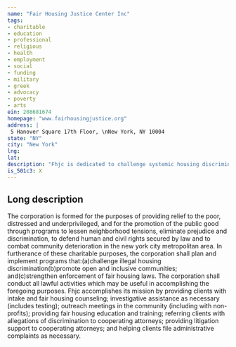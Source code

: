 ```yaml
---
name: "Fair Housing Justice Center Inc"
tags:
- charitable
- education
- professional
- religious
- health
- employment
- social
- funding
- military
- greek
- advocacy
- poverty
- arts
ein: 208681674
homepage: "www.fairhousingjustice.org"
address: |
 5 Hanover Square 17th Floor, \nNew York, NY 10004
state: "NY"
city: "New York"
lng: 
lat: 
description: "Fhjc is dedicated to challenge systemic housing discrimination, promoting open and inclusive communities, and strengthening the enforcement of local, state, and federal fair housing laws. "
is_501c3: X
---
```


## Long description

The corporation is formed for the purposes of providing relief to the poor, distressed and underprivileged, and for the promotion of the public good through programs to lessen neighborhood tensions, eliminate prejudice and discrimination, to defend human and civil rights secured by law and to combat community deterioration in the new york city metropolitan area. In furtherance of these charitable purposes, the corporation shall plan and implement programs that:(a)challenge illegal housing discrimination(b)promote open and inclusive communities; and(c)strengthen enforcement of fair housing laws. The corporation shall conduct all lawful activities which may be useful in accomplishing the foregoing purposes. Fhjc accomplishes its mission by providing clients with intake and fair housing counseling; investigative assistance as necessary (includes testing); outreach meetings in the community (including with non-profits); providing fair housing education and training; referring clients with allegations of discrimination to cooperating attorneys; providing litigation support to cooperating attorneys; and helping clients file administrative complaints as necessary. 
